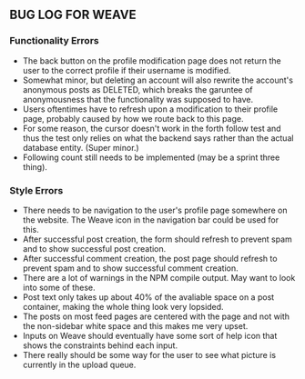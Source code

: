 ## BUG LOG FOR WEAVE

### Functionality Errors
 
* The back button on the profile modification page does not return the user to the correct profile if their username is modified.
* Somewhat minor, but deleting an account will also rewrite the account's anonymous posts as DELETED, which breaks the garuntee of anonymousness that the functionality was supposed to have.
* Users oftentimes have to refresh upon a modification to their profile page, probably caused by how we route back to this page.
* For some reason, the cursor doesn't work in the forth follow test and thus the test only relies on what the backend says rather than the actual database entity. (Super minor.)
* Following count still needs to be implemented (may be a sprint three thing).

### Style Errors

* There needs to be navigation to the user's profile page somewhere on the website. The Weave icon in the navigation bar could be used for this.
* After successful post creation, the form should refresh to prevent spam and to show successful post creation.
* After successful comment creation, the post page should refresh to prevent spam and to show successful comment creation.  
* There are a lot of warnings in the NPM compile output. May want to look into some of these.
* Post text only takes up about 40% of the avaliable space on a post container, making the whole thing look very lopsided. 
* The posts on most feed pages are centered with the page and not with the non-sidebar white space and this makes me very upset.
* Inputs on Weave should eventually have some sort of help icon that shows the constraints behind each input.
* There really should be some way for the user to see what picture is currently in the upload queue. 
